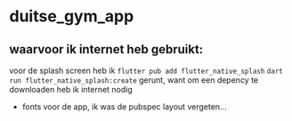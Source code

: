 # duitse_gym_app

## waarvoor ik internet heb gebruikt:
voor de splash screen heb ik 
`flutter pub add flutter_native_splash`
`dart run flutter_native_splash:create`
gerunt, want om een depency te downloaden heb ik internet nodig

- fonts voor de app, ik was de pubspec layout vergeten...